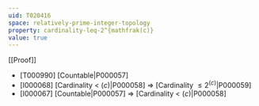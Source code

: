 ```yaml
---
uid: T020416
space: relatively-prime-integer-topology
property: cardinality-leq-2^{mathfrak(c)}
value: true
---
```

[[Proof]]

* [T000990] [Countable|P000057]
* [I000068] [Cardinality < $\mathfrak(c)$|P000058] => [Cardinality $\leq 2^{\mathfrak(c)}$|P000059]
* [I000067] [Countable|P000057] => [Cardinality < $\mathfrak(c)$|P000058]


